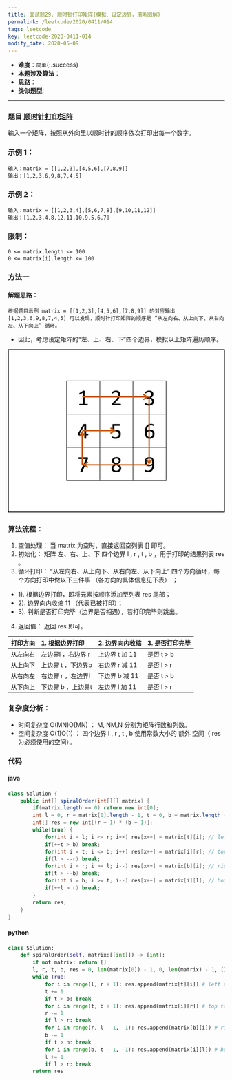 ```yaml
---
title: 面试题29. 顺时针打印矩阵(模拟、设定边界，清晰图解)
permalink: /leetcode/2020/0411/014
tags: leetcode
key: leetcode-2020-0411-014
modify_date: 2020-05-09
---
```

- __难度__：`简单`{:.success}
- __本题涉及算法__：
- __思路__：
- __类似题型__:

---

### 题目 [顺时针打印矩阵](https://leetcode-cn.com/problems/shun-shi-zhen-da-yin-ju-zhen-lcof/)
输入一个矩阵，按照从外向里以顺时针的顺序依次打印出每一个数字。

### 示例 1：
```
输入：matrix = [[1,2,3],[4,5,6],[7,8,9]]
输出：[1,2,3,6,9,8,7,4,5]  
```  
### 示例 2：

```
输入：matrix = [[1,2,3,4],[5,6,7,8],[9,10,11,12]]
输出：[1,2,3,4,8,12,11,10,9,5,6,7]
```

### 限制：
```
0 <= matrix.length <= 100
0 <= matrix[i].length <= 100
```

### 方法一
#### 解题思路：
```
根据题目示例 matrix = [[1,2,3],[4,5,6],[7,8,9]] 的对应输出 [1,2,3,6,9,8,7,4,5] 可以发现，顺时针打印矩阵的顺序是 “从左向右、从上向下、从右向左、从下向上” 循环。
```

- 因此，考虑设定矩阵的“左、上、右、下”四个边界，模拟以上矩阵遍历顺序。

![pic1](/assets/images/leetcode/0411/c6de3a1bc0f38820941dbcff0e17a49204eba91b967d4ccc0d5485e68a4fcc95-Picture1.png)

### 算法流程：
1. 空值处理： 当 matrix 为空时，直接返回空列表 [] 即可。
2. 初始化： 矩阵 左、右、上、下 四个边界 l , r , t , b ，用于打印的结果列表 res 。
3. 循环打印： “从左向右、从上向下、从右向左、从下向上” 四个方向循环，每个方向打印中做以下三件事 （各方向的具体信息见下表） ；
  - 1). 根据边界打印，即将元素按顺序添加至列表 res 尾部；
  - 2). 边界向内收缩 11 （代表已被打印）；
  - 3). 判断是否打印完毕（边界是否相遇），若打印完毕则跳出。

4. 返回值： 返回 res 即可。


| 打印方向	| 1. 根据边界打印	| 2. 边界向内收缩	| 3. 是否打印完毕|
| :----- | :-----| :---- | :---- |
|从左向右	|左边界l ，右边界 r	|上边界 t 加 11	|是否 t > b|
|从上向下	|上边界 t ，下边界b	|右边界 r 减 11	|是否 l > r|
|从右向左	|右边界 r ，左边界l	|下边界 b 减 11	|是否 t > b|
|从下向上	|下边界 b ，上边界t	|左边界 l 加 11	|是否 l > r|

### 复杂度分析：
- 时间复杂度 O(MN)O(MN) ： M, NM,N 分别为矩阵行数和列数。
- 空间复杂度 O(1)O(1) ： 四个边界 l , r , t , b 使用常数大小的 额外 空间（ res 为必须使用的空间）。

### 代码
#### java
```java
class Solution {
    public int[] spiralOrder(int[][] matrix) {
        if(matrix.length == 0) return new int[0];
        int l = 0, r = matrix[0].length - 1, t = 0, b = matrix.length - 1, x = 0;
        int[] res = new int[(r + 1) * (b + 1)];
        while(true) {
            for(int i = l; i <= r; i++) res[x++] = matrix[t][i]; // left to right.
            if(++t > b) break;
            for(int i = t; i <= b; i++) res[x++] = matrix[i][r]; // top to bottom.
            if(l > --r) break;
            for(int i = r; i >= l; i--) res[x++] = matrix[b][i]; // right to left.
            if(t > --b) break;
            for(int i = b; i >= t; i--) res[x++] = matrix[i][l]; // bottom to top.
            if(++l > r) break;
        }
        return res;
    }
}
```

#### python
```python
class Solution:
    def spiralOrder(self, matrix:[[int]]) -> [int]:
        if not matrix: return []
        l, r, t, b, res = 0, len(matrix[0]) - 1, 0, len(matrix) - 1, []
        while True:
            for i in range(l, r + 1): res.append(matrix[t][i]) # left to right
            t += 1
            if t > b: break
            for i in range(t, b + 1): res.append(matrix[i][r]) # top to bottom
            r -= 1
            if l > r: break
            for i in range(r, l - 1, -1): res.append(matrix[b][i]) # right to left
            b -= 1
            if t > b: break
            for i in range(b, t - 1, -1): res.append(matrix[i][l]) # bottom to top
            l += 1
            if l > r: break
        return res
```
